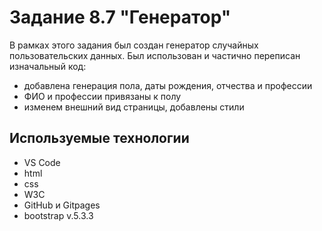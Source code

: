 # Задание 8.7 "Генератор"

В рамках этого задания был создан генератор случайных пользовательских данных.
Был использован и частично переписан изначальный код:
- добавлена генерация пола, даты рождения, отчества и профессии
- ФИО и профессии привязаны к полу
- изменем внешний вид страницы, добавлены стили

## Используемые технологии
* VS Code
* html
* css
* W3C
* GitHub и Gitpages
* bootstrap v.5.3.3
